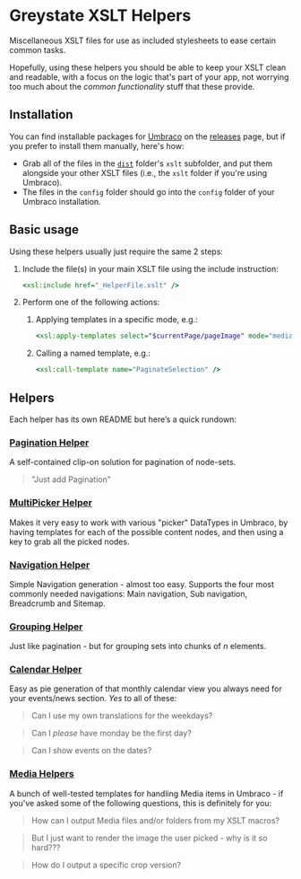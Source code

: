 # Greystate XSLT Helpers

Miscellaneous XSLT files for use as included stylesheets to ease certain common tasks.

Hopefully, using these helpers you should be able to keep your XSLT clean and
readable, with a focus on the logic that's part of your app, not worrying too much about
the *common functionality* stuff that these provide.

## Installation

You can find installable packages for [Umbraco][UMBRACO] on the [releases][RELEASES] page, but if you prefer to install them manually, here's how:

* Grab all of the files in the [`dist`][DIST] folder's `xslt` subfolder, and put them alongside your other XSLT files (i.e., the `xslt` folder if you're using Umbraco).
* The files in the `config` folder should go into the `config` folder of your Umbraco installation.

## Basic usage

Using these helpers usually just require the same 2 steps:

1.	Include the file(s) in your main XSLT file using the include instruction:
	
	```xslt
	<xsl:include href="_HelperFile.xslt" />
	```
	
2.	Perform one of the following actions:
	
	1. Applying templates in a specific mode, e.g.:

		```xslt
		<xsl:apply-templates select="$currentPage/pageImage" mode="media" />
		```

	2. Calling a named template, e.g.:

		```xslt
		<xsl:call-template name="PaginateSelection" />
		```

## Helpers

Each helper has its own README but here&#8217;s a quick rundown: 

### [Pagination Helper][PAGINATION]

A self-contained clip-on solution for pagination of node-sets.

> "Just add Pagination"

### [MultiPicker Helper][MULTIPICKER]

Makes it very easy to work with various "picker" DataTypes in Umbraco, by having templates
for each of the possible content nodes, and then using a key to grab all the picked nodes.

### [Navigation Helper][NAVIGATION]

Simple Navigation generation - almost too easy. Supports the four most commonly needed navigations: Main navigation, Sub navigation, Breadcrumb and Sitemap.

### [Grouping Helper][GROUPING]

Just like pagination - but for grouping sets into chunks of *n* elements.

### [Calendar Helper][CALENDAR]

Easy as pie generation of that monthly calendar view you always need for your events/news section.
*Yes* to all of these:

> Can I use my own translations for the weekdays?

> Can I *please* have monday be the first day?

> Can I show events on the dates?


### [Media Helpers][MEDIA]

A bunch of well-tested templates for handling Media items in Umbraco - if you've asked some of the following questions, this is definitely for you:

> How can I output Media files and/or folders from my XSLT macros?

> But I just want to render the image the user picked - why is it so hard???

> How do I output a specific crop version?


[UMBRACO]: http://umbraco.com/
[RELEASES]: https://github.com/greystate/Greystate-XSLT-Helpers/releases/
[DIST]: https://github.com/greystate/Greystate-XSLT-Helpers/tree/master/dist/
[PAGINATION]: https://github.com/greystate/Greystate-XSLT-Helpers/tree/master/paginationhelper
[NAVIGATION]: https://github.com/greystate/Greystate-XSLT-Helpers/tree/master/navigationhelper
[GROUPING]: https://github.com/greystate/Greystate-XSLT-Helpers/tree/master/groupinghelper
[CALENDAR]: https://github.com/greystate/Greystate-XSLT-Helpers/tree/master/calendarhelper
[MEDIA]: https://github.com/greystate/Greystate-XSLT-Helpers/tree/master/mediahelpers
[MULTIPICKER]: https://github.com/greystate/Greystate-XSLT-Helpers/tree/master/multipickerhelper
